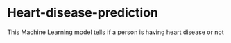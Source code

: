 # Heart-disease-prediction
This Machine Learning model tells if a person is having heart disease or not
